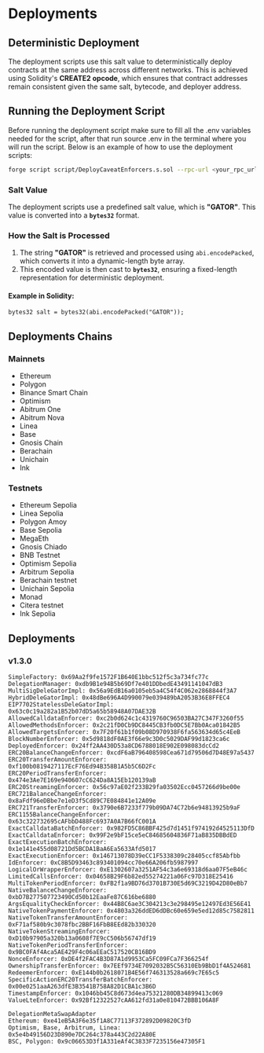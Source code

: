 # Deployments

## **Deterministic Deployment**

The deployment scripts use this salt value to deterministically deploy contracts at the same address across different networks. This is achieved using Solidity's **CREATE2 opcode**, which ensures that contract addresses remain consistent given the same salt, bytecode, and deployer address.

## **Running the Deployment Script**

Before running the deployment script make sure to fill all the .env variables needed for the script, after that run source .env in the terminal where you will run the script.
Below is an example of how to use the deployment scripts:

```sh
forge script script/DeployCaveatEnforcers.s.sol --rpc-url <your_rpc_url> --private-key $PRIVATE_KEY --broadcast
```

### Salt Value

The deployment scripts use a predefined salt value, which is **"GATOR"**. This value is converted into a **`bytes32`** format.

### **How the Salt is Processed**

1. The string **"GATOR"** is retrieved and processed using `abi.encodePacked`, which converts it into a dynamic-length byte array.
2. This encoded value is then cast to **`bytes32`**, ensuring a fixed-length representation for deterministic deployment.

#### **Example in Solidity:**

```solidity
bytes32 salt = bytes32(abi.encodePacked("GATOR"));
```

## **Deployments Chains**

### Mainnets

- Ethereum
- Polygon
- Binance Smart Chain
- Optimism
- Abitrum One
- Abitrum Nova
- Linea
- Base
- Gnosis Chain
- Berachain
- Unichain
- Ink

### Testnets

- Ethereum Sepolia
- Linea Sepolia
- Polygon Amoy
- Base Sepolia
- MegaEth
- Gnosis Chiado
- BNB Testnet
- Optimism Sepolia
- Arbitrum Sepolia
- Berachain testnet
- Unichain Sepolia
- Monad
- Citera testnet
- Ink Sepolia

## **Deployments**

### **v1.3.0**

```
SimpleFactory: 0x69Aa2f9fe1572F1B640E1bbc512f5c3a734fc77c
DelegationManager: 0xdb9B1e94B5b69Df7e401DDbedE43491141047dB3
MultiSigDeleGatorImpl: 0x56a9EdB16a0105eb5a4C54f4C062e2868844f3A7
HybridDeleGatorImpl: 0x48dBe696A4D990079e039489bA2053B36E8FFEC4
EIP7702StatelessDeleGatorImpl: 0x63c0c19a282a1B52b07dD5a65b58948A07DAE32B
AllowedCalldataEnforcer: 0xc2b0d624c1c4319760C96503BA27C347F3260f55
AllowedMethodsEnforcer: 0x2c21fD0Cb9DC8445CB3fb0DC5E7Bb0Aca01842B5
AllowedTargetsEnforcer: 0x7F20f61b1f09b08D970938F6fa563634d65c4EeB
BlockNumberEnforcer: 0x5d9818dF0AE3f66e9c3D0c5029DAF99d1823ca6c
DeployedEnforcer: 0x24ff2AA430D53a8CD6788018E902E098083dcCd2
ERC20BalanceChangeEnforcer: 0xcdF6aB796408598Cea671d79506d7D48E97a5437
ERC20TransferAmountEnforcer: 0xf100b0819427117EcF76Ed94B358B1A5b5C6D2Fc
ERC20PeriodTransferEnforcer: 0x474e3Ae7E169e940607cC624Da8A15Eb120139aB
ERC20StreamingEnforcer: 0x56c97aE02f233B29fa03502Ecc0457266d9be00e
ERC721BalanceChangeEnforcer: 0x8aFdf96eDBbe7e1eD3f5Cd89C7E084841e12A09e
ERC721TransferEnforcer: 0x3790e6B7233f779b09DA74C72b6e94813925b9aF
ERC1155BalanceChangeEnforcer: 0x63c322732695cAFbbD488Fc6937A0A7B66fC001A
ExactCalldataBatchEnforcer: 0x982FD5C86BBF425d7d1451f974192d4525113DfD
ExactCalldataEnforcer: 0x99F2e9bF15ce5eC84685604836F71aB835DBBdED
ExactExecutionBatchEnforcer: 0x1e141e455d08721Dd5BCDA1BaA6Ea5633Afd5017
ExactExecutionEnforcer: 0x146713078D39eCC1F5338309c28405ccf85Abfbb
IdEnforcer: 0xC8B5D93463c893401094cc70e66A206fb5987997
LogicalOrWrapperEnforcer: 0xE1302607a3251AF54c3a6e69318d6aa07F5eB46c
LimitedCallsEnforcer: 0x04658B29F6b82ed55274221a06Fc97D318E25416
MultiTokenPeriodEnforcer: 0xFB2f1a9BD76d3701B730E5d69C3219D42D80eBb7
NativeBalanceChangeEnforcer: 0xbD7B277507723490Cd50b12EaaFe87C616be6880
ArgsEqualityCheckEnforcer: 0x44B8C6ae3C304213c3e298495e12497Ed3E56E41
NativeTokenPaymentEnforcer: 0x4803a326ddED6dDBc60e659e5ed12d85c7582811
NativeTokenTransferAmountEnforcer: 0xF71af580b9c3078fbc2BBF16FbB8EEd82b330320
NativeTokenStreamingEnforcer: 0xD10b97905a320b13a0608f7E9cC506b56747df19
NativeTokenPeriodTransferEnforcer: 0x9BC0FAf4Aca5AE429F4c06aEEaC517520CB16BD9
NonceEnforcer: 0xDE4f2FAC4B3D87A1d9953Ca5FC09FCa7F366254f
OwnershipTransferEnforcer: 0x7EEf9734E7092032B5C56310Eb9BbD1f4A524681
RedeemerEnforcer: 0xE144b0b2618071B4E56f746313528a669c7E65c5
SpecificActionERC20TransferBatchEnforcer: 0x00e0251aaA263dfE3B3541B758A82D1CBA1c3B6D
TimestampEnforcer: 0x1046bb45C8d673d4ea75321280DB34899413c069
ValueLteEnforcer: 0x92Bf12322527cAA612fd31a0e810472BBB106A8F

DelegationMetaSwapAdapter
Ethereum: 0xe41eB5A3F6e35f1A8C77113F372892D09820C3fD
Optimism, Base, Arbitrum, Linea: 0x5e4b49156D23D890e7DC264c378a443C2d22A80E
BSC, Polygon: 0x9c06653D3f1A331eAf4C3833F7235156e47305F1
```

